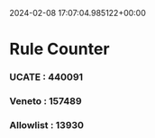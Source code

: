 2024-02-08 17:07:04.985122+00:00
# Rule Counter 
 ### UCATE : 440091

 ### Veneto : 157489

 ### Allowlist : 13930